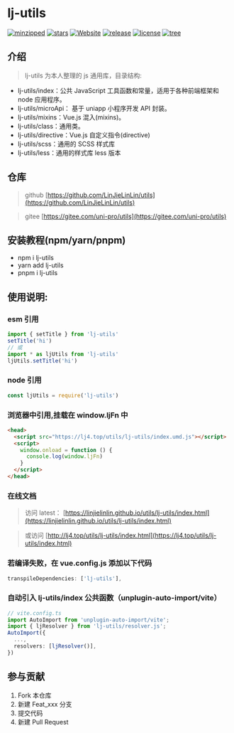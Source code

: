 # lj-utils

<!-- [![forks](https://img.shields.io/github/forks/LinJieLinLin/utils?style=flat-square&logo=GitHub)](https://github.com/LinJieLinLin/utils) -->
<!-- [![issues](https://img.shields.io/github/issues/LinJieLinLin/utils?style=flat-square&logo=GitHub)](https://github.com/LinJieLinLin/utils/issues) -->
<!-- <img src="" alt="bundle size"> -->

[![minzipped](https://badgen.net/bundlephobia/minzip/lj-utils?label=minzipped)](https://bundlephobia.com/package/lj-utils) [![stars](https://img.shields.io/github/stars/LinJieLinLin/utils?style=flat-square&logo=GitHub)](https://github.com/LinJieLinLin/utils) [![Website](https://img.shields.io/badge/ljUtils-up-blue?style=flat-square)](https://linjielinlin.github.io/utils/lj-utils/index.html) [![release](https://img.shields.io/github/v/release/LinJieLinLin/utils?style=flat-square)](https://github.com/LinJieLinLin/utils/releases) [![license](https://img.shields.io/github/license/LinJieLinLin/utils?style=flat-square)](https://en.wikipedia.org/wiki/MIT_License) [![tree](https://badgen.net/bundlephobia/tree-shaking/lj-utils?label=tree-shaking)](https://bundlephobia.com/package/lj-utils)

## 介绍

> lj-utils 为本人整理的 js 通用库，目录结构:

- lj-utils/index：公共 JavaScript 工具函数和常量，适用于各种前端框架和 node 应用程序。
- lj-utils/microApi： 基于 uniapp 小程序开发 API 封装。
- lj-utils/mixins：Vue.js 混入(mixins)。
- lj-utils/class：通用类。
- lj-utils/directive：Vue.js 自定义指令(directive)
- lj-utils/scss：通用的 SCSS 样式库
- lj-utils/less：通用的样式库 less 版本

## 仓库

> github [https://github.com/LinJieLinLin/utils](https://github.com/LinJieLinLin/utils)

> gitee [https://gitee.com/uni-pro/utils](https://gitee.com/uni-pro/utils)

## 安装教程(npm/yarn/pnpm)

- npm i lj-utils
- yarn add lj-utils
- pnpm i lj-utils

## 使用说明:

### esm 引用

```js
import { setTitle } from 'lj-utils'
setTitle('hi')
// 或
import * as ljUtils from 'lj-utils'
ljUtils.setTitle('hi')
```

### node 引用

```js
const ljUtils = require('lj-utils')
```

### 浏览器中引用,挂载在 window.ljFn 中

```html
<head>
  <script src="https://lj4.top/utils/lj-utils/index.umd.js"></script>
  <script>
    window.onload = function () {
      console.log(window.ljFn)
    }
  </script>
</head>
```

### 在线文档

> 访问 latest： [https://linjielinlin.github.io/utils/lj-utils/index.html](https://linjielinlin.github.io/utils/lj-utils/index.html)

> 或访问 [http://lj4.top/utils/lj-utils/index.html](https://lj4.top/utils/lj-utils/index.html)

### 若编译失败，在 vue.config.js 添加以下代码

```js
transpileDependencies: ['lj-utils'],
```

### 自动引入 lj-utils/index 公共函数（unplugin-auto-import/vite）

```ts
// vite.config.ts
import AutoImport from 'unplugin-auto-import/vite';
import { ljResolver } from 'lj-utils/resolver.js';
AutoImport({
  ...,
  resolvers: [ljResolver()],
})
```

## 参与贡献

1. Fork 本仓库
2. 新建 Feat_xxx 分支
3. 提交代码
4. 新建 Pull Request
